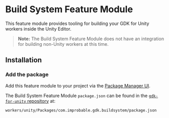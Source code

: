 # Build System Feature Module

This feature module provides tooling for building your GDK for Unity workers inside the Unity Editor.

> **Note:** The Build System Feature Module does not have an integration for building non-Unity workers at this time.

## Installation

### Add the package

 Add this feature module to your project via the [Package Manager UI](https://docs.unity3d.com/Packages/com.unity.package-manager-ui@2.0/manual/index.html#specifying-a-local-package-location).

 The Build System Feature Module `package.json` can be found in the [`gdk-for-unity` repository](https://github.com/spatialos/gdk-for-unity) at:

 ```text
workers/unity/Packages/com.improbable.gdk.buildsystem/package.json
```